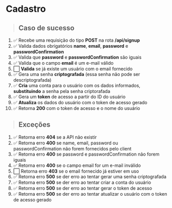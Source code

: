 # Cadastro

> ## Caso de sucesso

01. ✅ Recebe uma requisição do tipo **POST** na rota **/api/signup**
02. ✅ Valida dados obrigatórios **name**, **email**, **password** e **passwordConfirmation**
03. ✅ Valida que **password** e **passwordConfirmation** são iguais
04. ✅ Valida que o campo **email** é um e-mail válido
05. ⬜️ **Valida** se já existe um usuário com o email fornecido
06. ✅ Gera uma senha **criptografada** (essa senha não pode ser descriptografada)
07. ✅ **Cria** uma conta para o usuário com os dados informados, **substituindo** a senha pela senha criptorafada
08. ✅ Gera um **token** de acesso a partir do ID do usuário
09. ✅ **Atualiza** os dados do usuário com o token de acesso gerado
10. ✅ Retorna **200** com o token de acesso e o nome do usuário

> ## Exceções

01. ✅ Retorna erro **404** se a API não existir
02. ✅ Retorna erro **400** se name, email, password ou passwordConfirmation não forem fornecidos pelo client
03. ✅ Retorna erro **400** se password e passwordConfirmation não forem iguais
04. ✅ Retorna erro **400** se o campo email for um e-mail inválido
05. ⬜️ Retorna erro **403** se o email fornecido já estiver em uso
06. ✅ Retorna erro **500** se der erro ao tentar gerar uma senha criptografada
07. ✅ Retorna erro **500** se der erro ao tentar criar a conta do usuário
08. ✅ Retorna erro **500** se der erro ao tentar gerar o token de acesso
09. ✅ Retorna erro **500** se der erro ao tentar atualizar o usuário com o token de acesso gerado